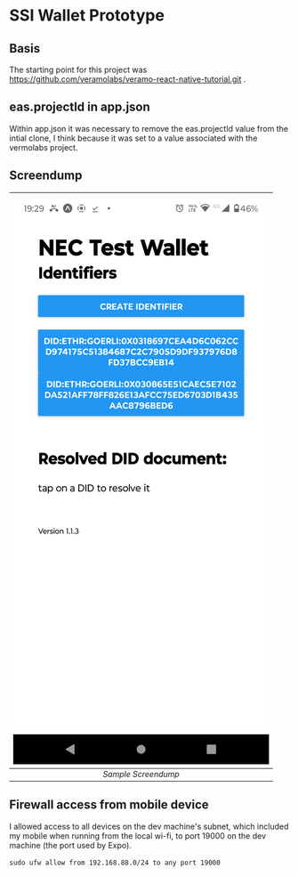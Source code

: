 # SSI Wallet Prototype
##  Basis
The starting point for this project was https://github.com/veramolabs/veramo-react-native-tutorial.git .

## eas.projectId in app.json
Within app.json it was necessary to remove the eas.projectId value from the intial clone, I think because it was set to a value associated with the vermolabs project.

## Screendump
 
| ![app-screendump-1.png](app-screendump-1.png) | 
|:--:| 
| *Sample Screendump* |

## Firewall access from mobile device

I allowed access to all devices on the dev machine's subnet, which included my mobile when running from the local wi-fi, to port 19000 on the dev machine (the port used by Expo).

```
sudo ufw allow from 192.168.88.0/24 to any port 19000
```


